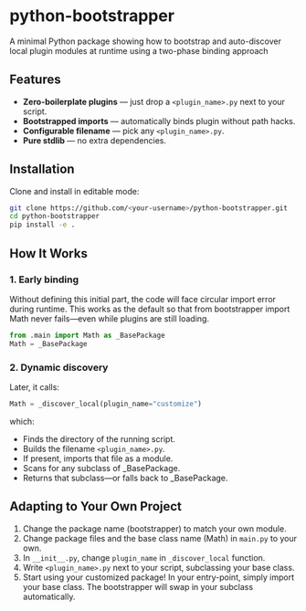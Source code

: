 # python-bootstrapper
A minimal Python package showing how to bootstrap and auto-discover local plugin modules at runtime using a two-phase binding approach

## Features

- **Zero-boilerplate plugins** — just drop a `<plugin_name>.py` next to your script.
- **Bootstrapped imports** — automatically binds plugin without path hacks.
- **Configurable filename** — pick any `<plugin_name>.py`.
- **Pure stdlib** — no extra dependencies.

## Installation

Clone and install in editable mode:

```bash
git clone https://github.com/<your-username>/python-bootstrapper.git
cd python-bootstrapper
pip install -e .
```

## How It Works

### 1. Early binding
Without defining this initial part, the code will face circular import error during runtime. This works as the default so that from bootstrapper import Math never fails—even while plugins are still loading.

```python
from .main import Math as _BasePackage
Math = _BasePackage
```

### 2. Dynamic discovery

Later, it calls:

```python
Math = _discover_local(plugin_name="customize")
```

which:
* Finds the directory of the running script.
* Builds the filename `<plugin_name>.py`.
* If present, imports that file as a module.
* Scans for any subclass of _BasePackage.
* Returns that subclass—or falls back to _BasePackage.


## Adapting to Your Own Project
1. Change the package name (bootstrapper) to match your own module.
2. Change package files and the base class name (Math) in `main.py` to your own.
3. In `__init__.py`, change `plugin_name` in `_discover_local` function.
4. Write `<plugin_name>.py` next to your script, subclassing your base class.
5. Start using your customized package! In your entry-point, simply import your base class. The bootstrapper will swap in your subclass automatically.